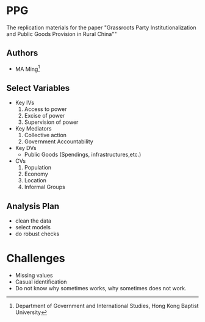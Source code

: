 # PPG

The replication materials for the paper "Grassroots Party Institutionalization and Public Goods Provision in Rural China""

## Authors

-   MA Ming[^1]

[^1]: Department of Government and International Studies, Hong Kong Baptist University

## Select Variables

-   Key IVs
    1.  Access to power
    2.  Excise of power
    3.  Supervision of power
-   Key Mediators
    1.  Collective action
    2.  Government Accountability
-   Key DVs
    -   Public Goods (Spendings, infrastructures,etc.)
-   CVs
    1. Population
    2. Economy
    3. Location
    4. Informal Groups

## Analysis Plan
- clean the data
- select models
- do robust checks

# Challenges
- Missing values
- Casual identification
- Do not know why sometimes works, why sometimes does not work.